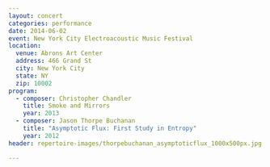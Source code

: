 ```yaml
---
layout: concert
categories: performance
date: 2014-06-02
event: New York City Electroacoustic Music Festival
location:
  venue: Abrons Art Center
  address: 466 Grand St
  city: New York City
  state: NY
  zip: 10002
program:
  - composer: Christopher Chandler
    title: Smoke and Mirrors
    year: 2013
  - composer: Jason Thorpe Buchanan
    title: "Asymptotic Flux: First Study in Entropy"
    year: 2012
header: repertoire-images/thorpebuchanan_asymptoticflux_1000x500px.jpg

---
```

